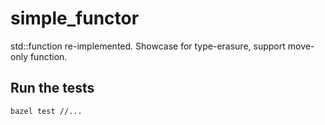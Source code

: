 # simple_functor
std::function re-implemented. Showcase for type-erasure, support move-only function.

## Run the tests
```bash
bazel test //...
```
